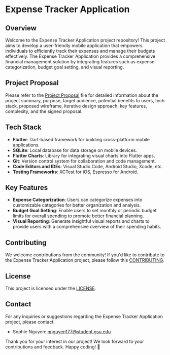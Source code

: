# Expense Tracker Application

## Overview
Welcome to the Expense Tracker Application project repository! This project aims to develop a user-friendly mobile application that empowers individuals to efficiently track their expenses and manage their budgets effectively. The Expense Tracker Application provides a comprehensive financial management solution by integrating features such as expense categorization, budget goal setting, and visual reporting.

## Project Proposal
Please refer to the [Project Proposal](https://drive.google.com/file/d/1ZCvng3cCCDchbiO5DMv8Z8BEAj_ptnc5/view?usp=sharing) file for detailed information about the project summary, purpose, target audience, potential benefits to users, tech stack, proposed wireframe, iterative design approach, key features, complexity, and the signed proposal.

## Tech Stack
- **Flutter**: Dart-based framework for building cross-platform mobile applications.
- **SQLite**: Local database for data storage on mobile devices.
- **Flutter Charts**: Library for integrating visual charts into Flutter apps.
- **Git**: Version control system for collaboration and code management.
- **Code Editors and IDEs**: Visual Studio Code, Android Studio, Xcode, etc.
- **Testing Frameworks**: XCTest for iOS, Espresso for Android.

## Key Features
- **Expense Categorization**: Users can categorize expenses into customizable categories for better organization and analysis.
- **Budget Goal Setting**: Enable users to set monthly or periodic budget limits for overall spending to promote better financial planning.
- **Visual Reporting**: Generate insightful visual reports and charts to provide users with a comprehensive overview of their spending habits.

## Contributing
We welcome contributions from the community! If you'd like to contribute to the Expense Tracker Application project, please follow this [CONTRIBUTING](https://github.com/CSC4360Spring2024/Project1/blob/main/CONTRIBUTING.md).

## License
This project is licensed under the [LICENSE](https://github.com/CSC4360Spring2024/Project1/blob/main/LICENSE).

## Contact
For any inquiries or suggestions regarding the Expense Tracker Application project, please contact:

- Sophie Nguyen: [nnguyen177@student.gsu.edu](mailto:nnguyen177@student.gsu.edu)

Thank you for your interest in our project! We look forward to your contributions and feedback. Happy coding! 🚀
